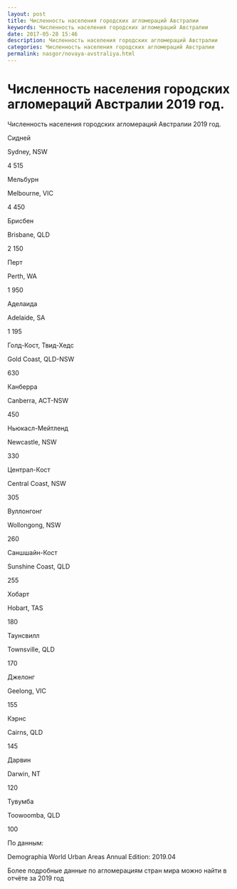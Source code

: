 ```yaml
---
layout: post
title: Численность населения городских агломераций Австралии
keywords: Численность населения городских агломераций Австралии
date: 2017-05-28 15:46
description: Численность населения городских агломераций Австралии
categories: Численность населения городских агломераций Австралии
permalink: nasgor/novaya-avstraliya.html
---
```


# Численность населения городских агломераций Австралии 2019 год.



Численность населения городских агломераций Австралии 2019 год.









Сидней


Sydney, NSW


4 515






Мельбурн


Melbourne, VIC


4 450






Брисбен


Brisbane, QLD


2 150






Перт


Perth, WA


1 950






Аделаида


Adelaide, SA


1 195






Голд-Кост, Твид-Хедс


Gold Coast, QLD-NSW


630






Канберра


Canberra, ACT-NSW


450






Ньюкасл-Мейтленд


Newcastle, NSW


330






Централ-Кост


Central Coast, NSW


305






Вуллонгонг


Wollongong, NSW


260






Саншшайн-Кост


Sunshine Coast, QLD


255






Хобарт


Hobart, TAS


180






Таунсвилл


Townsville, QLD


170






Джелонг


Geelong, VIC


155






Кэрнс


Cairns, QLD


145






Дарвин


Darwin, NT


120






Тувумба


Toowoomba, QLD


100







	
По данным:


Demographia World Urban Areas Annual Edition: 2019.04


Более подробные данные по агломерациям стран мира можно найти в отчёте за 2019 год
	
		
		
